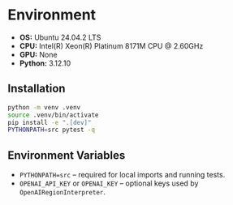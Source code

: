 # Environment

- **OS:** Ubuntu 24.04.2 LTS
- **CPU:** Intel(R) Xeon(R) Platinum 8171M CPU @ 2.60GHz
- **GPU:** None
- **Python:** 3.12.10

## Installation

```bash
python -m venv .venv
source .venv/bin/activate
pip install -e ".[dev]"
PYTHONPATH=src pytest -q
```

## Environment Variables

- `PYTHONPATH=src` – required for local imports and running tests.
- `OPENAI_API_KEY` or `OPENAI_KEY` – optional keys used by `OpenAIRegionInterpreter`.
